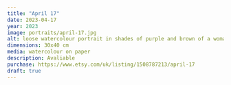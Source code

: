 ```yaml
---
title: "April 17"
date: 2023-04-17
year: 2023
image: portraits/april-17.jpg
alt: loose watercolour portrait in shades of purple and brown of a woman's face screaming, with strong lighting coming from the left
dimensions: 30x40 cm
media: watercolour on paper
description: Avaliable
purchase: https://www.etsy.com/uk/listing/1508787213/april-17
draft: true
---
```

